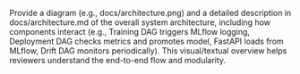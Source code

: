Provide a diagram (e.g., docs/architecture.png) and a detailed description in docs/architecture.md of
the overall system architecture, including how components interact (e.g., Training DAG triggers MLflow
logging, Deployment DAG checks metrics and promotes model, FastAPI loads from MLflow, Drift DAG
monitors periodically). This visual/textual overview helps reviewers understand the end-to-end flow and
modularity.